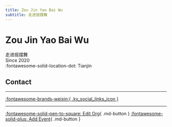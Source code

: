 ```yaml
---
title: Zou Jin Yao Bai Wu
subtitle: 走进摇摆舞
---
```


# Zou Jin Yao Bai Wu

走进摇摆舞  
Since 2020  
:fontawesome-solid-location-dot: Tianjin  


## Contact


---

 [:fontawesome-brands-weixin:{ .ky_social_links_icon }](# "走进摇摆舞")

---

[:fontawesome-solid-pen-to-square: Edit Org](https://github.com/swingdance/orgs/issues/new?assignees=&labels=update+org&projects=&template=03-update_entity.yml&title=Update%20Org%3A%20zh_CN%20%E2%80%A2%20Zou%20Jin%20Yao%20Bai%20Wu&region=zh_CN&id=zou-jin-yao-bai-wu&name=Zou%20Jin%20Yao%20Bai%20Wu){ .md-button } [:fontawesome-solid-plus: Add Event](https://github.com/swingdance/events/issues/new?assignees=&labels=add+event&projects=&template=02-add_entity.yml&title=Add%20Event%3A%20zh_CN%20%E2%80%A2%20%3CName%3E&region=zh_CN&province=Tianjin&city=Tianjin&org_id=zou-jin-yao-bai-wu){ .md-button }
